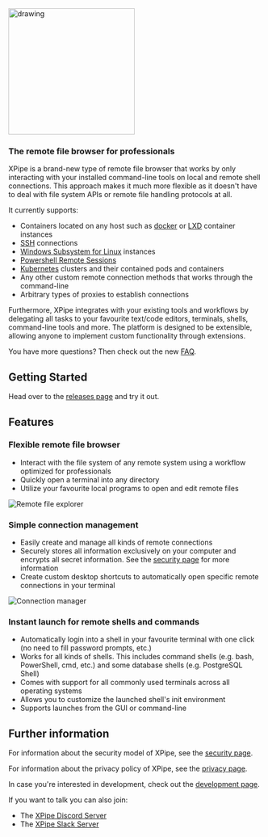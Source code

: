 <img src="https://user-images.githubusercontent.com/72509152/213873342-7638e830-8a95-4b5d-ad3e-5a9a0b4bf538.png" alt="drawing" width="250"/>

### The remote file browser for professionals

XPipe is a brand-new type of remote file browser that works by only interacting with your installed command-line tools on local and remote shell connections. This approach makes it much more flexible as it doesn't have to deal with file system APIs or remote file handling protocols at all.

It currently supports:
- Containers located on any host such as [docker](https://www.docker.com/) or [LXD](https://linuxcontainers.org/lxd/introduction/) container instances
- [SSH](https://www.ssh.com/academy/ssh/protocol) connections
- [Windows Subsystem for Linux](https://ubuntu.com/wsl) instances
- [Powershell Remote Sessions](https://learn.microsoft.com/en-us/powershell/scripting/learn/remoting/running-remote-commands?view=powershell-7.3)
- [Kubernetes](https://kubernetes.io/) clusters and their contained pods and containers
- Any other custom remote connection methods that works through the command-line
- Arbitrary types of proxies to establish connections

Furthermore, XPipe integrates with your existing tools and workflows by delegating all tasks to your favourite text/code editors, terminals, shells, command-line tools and more. The platform is designed to be extensible, allowing anyone to implement custom functionality through extensions.

You have more questions? Then check out the new [FAQ](/FAQ.md).

## Getting Started

Head over to the [releases page](https://github.com/xpipe-io/xpipe/releases/latest) and try it out.

## Features

### Flexible remote file browser

- Interact with the file system of any remote system using a workflow optimized for professionals
- Quickly open a terminal into any directory
- Utilize your favourite local programs to open and edit remote files

![Remote file explorer](https://user-images.githubusercontent.com/72509152/230100929-4476f76c-ea81-43d9-ac4a-b3b02df2334e.png)

### Simple connection management

- Easily create and manage all kinds of remote connections
- Securely stores all information exclusively on your computer and encrypts all secret information. See
  the [security page](/SECURITY.md) for more information
- Create custom desktop shortcuts to automatically open specific remote connections in your terminal

![Connection manager](https://user-images.githubusercontent.com/72509152/230098966-000596ca-8167-4cb8-8ada-f6b3a7d482e2.png)

### Instant launch for remote shells and commands

- Automatically login into a shell in your favourite terminal with one click (no need to fill password prompts, etc.)
- Works for all kinds of shells. This includes command shells (e.g. bash, PowerShell, cmd, etc.) and some database shells (e.g. PostgreSQL Shell)
- Comes with support for all commonly used terminals across all operating systems
- Allows you to customize the launched shell's init environment
- Supports launches from the GUI or command-line

## Further information

For information about the security model of XPipe, see the [security page](/SECURITY.md).

For information about the privacy policy of XPipe, see the [privacy page](/PRIVACY.md).

In case you're interested in development, check out the [development page](/DEVELOPMENT.md).

If you want to talk you can also join:

- The [XPipe Discord Server](https://discord.gg/8y89vS8cRb)
- The [XPipe Slack Server](https://join.slack.com/t/XPipe/shared_invite/zt-1awjq0t5j-5i4UjNJfNe1VN4b_auu6Cg)
